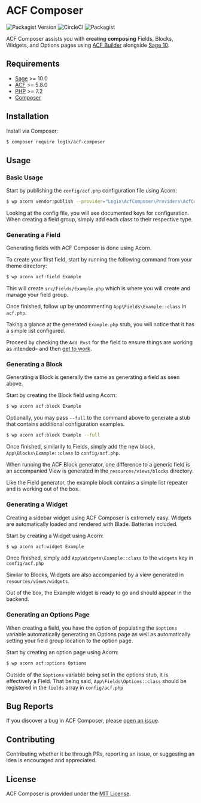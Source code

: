 # ACF Composer

![Packagist Version](https://img.shields.io/packagist/v/log1x/acf-composer.svg?style=flat-square)
![CircleCI](https://img.shields.io/circleci/build/gh/Log1x/acf-composer.svg?style=flat-square)
![Packagist](https://img.shields.io/packagist/dt/log1x/acf-composer.svg?style=flat-square)

ACF Composer assists you with ~~creating~~ **composing** Fields, Blocks, Widgets, and Options pages using [ACF Builder](https://github.com/stoutlogic/acf-builder) alongside [Sage 10](https://github.com/roots/sage).

## Requirements

- [Sage](https://github.com/roots/sage) >= 10.0
- [ACF](https://www.advancedcustomfields.com/) >= 5.8.0
- [PHP](https://secure.php.net/manual/en/install.php) >= 7.2
- [Composer](https://getcomposer.org/download/)

## Installation

Install via Composer:

```bash
$ composer require log1x/acf-composer
```

## Usage

### Basic Usage

Start by publishing the `config/acf.php` configuration file using Acorn:

```bash
$ wp acorn vendor:publish --provider="Log1x\AcfComposer\Providers\AcfComposerServiceProvider"
```

Looking at the config file, you will see documented keys for configuration. When creating a field group, simply add each class to their respective type.

### Generating a Field

Generating fields with ACF Composer is done using Acorn.

To create your first field, start by running the following command from your theme directory:

```bash
$ wp acorn acf:field Example
```

This will create `src/Fields/Example.php` which is where you will create and manage your field group.

Once finished, follow up by uncommenting `App\Fields\Example::class` in `acf.php`.

Taking a glance at the generated `Example.php` stub, you will notice that it has a simple list configured.

Proceed by checking the `Add Post` for the field to ensure things are working as intended– and then [get to work](https://github.com/Log1x/acf-builder-cheatsheet).

### Generating a Block

Generating a Block is generally the same as generating a field as seen above.

Start by creating the Block field using Acorn:

```bash
$ wp acorn acf:block Example
```

Optionally, you may pass `--full` to the command above to generate a stub that contains additional configuration examples.

```bash
$ wp acorn acf:block Example --full
```

Once finished, similarily to Fields, simply add the new block, `App\Blocks\Example::class` to `config/acf.php`.

When running the ACF Block generator, one difference to a generic field is an accompanied View is generated in the `resources/views/blocks` directory.

Like the Field generator, the example block contains a simple list repeater and is working out of the box.

### Generating a Widget

Creating a sidebar widget using ACF Composer is extremely easy. Widgets are automatically loaded and rendered with Blade. Batteries included.

Start by creating a Widget using Acorn:

```bash
$ wp acorn acf:widget Example
```

Once finished, simply add `App\Widgets\Example::class` to the `widgets` key in `config/acf.php`

Similar to Blocks, Widgets are also accompanied by a view generated in `resources/views/widgets`.

Out of the box, the Example widget is ready to go and should appear in the backend.

### Generating an Options Page

When creating a field, you have the option of populating the `$options` variable automatically generating an Options page as well as automatically setting your field group location to the option page.

Start by creating an option page using Acorn:

```bash
$ wp acorn acf:options Options
```

Outside of the `$options` variable being set in the options stub, it is effectively a Field. That being said, `App\Fields\Options::class` should be registered in the `fields` array in `config/acf.php`

## Bug Reports

If you discover a bug in ACF Composer, please [open an issue](https://github.com/log1x/acf-composer/issues).

## Contributing

Contributing whether it be through PRs, reporting an issue, or suggesting an idea is encouraged and appreciated.

## License

ACF Composer is provided under the [MIT License](https://github.com/log1x/acf-composer/blob/master/LICENSE.md).
